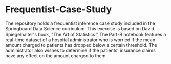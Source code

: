 # Frequentist-Case-Study

The repository holds a frequentist inference case study included in the Springboard Data Science curriculum. This exercise is based on David Spiegelhalter's book, "The Art of Statistics." The Part-B notebook features a real-time dataset of a hospital administrator who is worried if the mean amount charged to patients has dropped below a certain threshold. The administrator also wishes to determine if the patients' insurance claims have any effect on the amount charged to them.
